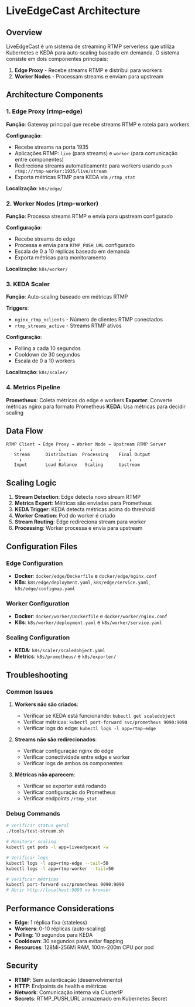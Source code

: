 # LiveEdgeCast Architecture

## Overview

LiveEdgeCast é um sistema de streaming RTMP serverless que utiliza Kubernetes e KEDA para auto-scaling baseado em demanda. O sistema consiste em dois componentes principais:

1. **Edge Proxy** - Recebe streams RTMP e distribui para workers
2. **Worker Nodes** - Processam streams e enviam para upstream

## Architecture Components

### 1. Edge Proxy (rtmp-edge)

**Função**: Gateway principal que recebe streams RTMP e roteia para workers

**Configuração**:
- Recebe streams na porta 1935
- Aplicações RTMP: `live` (para streams) e `worker` (para comunicação entre componentes)
- Redireciona streams automaticamente para workers usando `push rtmp://rtmp-worker:1935/live/stream`
- Exporta métricas RTMP para KEDA via `/rtmp_stat`

**Localização**: `k8s/edge/`

### 2. Worker Nodes (rtmp-worker)

**Função**: Processa streams RTMP e envia para upstream configurado

**Configuração**:
- Recebe streams do edge
- Processa e envia para `RTMP_PUSH_URL` configurado
- Escala de 0 a 10 réplicas baseado em demanda
- Exporta métricas para monitoramento

**Localização**: `k8s/worker/`

### 3. KEDA Scaler

**Função**: Auto-scaling baseado em métricas RTMP

**Triggers**:
- `nginx_rtmp_nclients` - Número de clientes RTMP conectados
- `rtmp_streams_active` - Streams RTMP ativos

**Configuração**:
- Polling a cada 10 segundos
- Cooldown de 30 segundos
- Escala de 0 a 10 workers

**Localização**: `k8s/scaler/`

### 4. Metrics Pipeline

**Prometheus**: Coleta métricas do edge e workers
**Exporter**: Converte métricas nginx para formato Prometheus
**KEDA**: Usa métricas para decidir scaling

## Data Flow

```
RTMP Client → Edge Proxy → Worker Node → Upstream RTMP Server
     ↓              ↓           ↓              ↓
   Stream      Distribution  Processing    Final Output
     ↓              ↓           ↓              ↓
   Input       Load Balance   Scaling      Upstream
```

## Scaling Logic

1. **Stream Detection**: Edge detecta novo stream RTMP
2. **Metrics Export**: Métricas são enviadas para Prometheus
3. **KEDA Trigger**: KEDA detecta métricas acima do threshold
4. **Worker Creation**: Pod do worker é criado
5. **Stream Routing**: Edge redireciona stream para worker
6. **Processing**: Worker processa e envia para upstream

## Configuration Files

### Edge Configuration
- **Docker**: `docker/edge/Dockerfile` e `docker/edge/nginx.conf`
- **K8s**: `k8s/edge/deployment.yaml`, `k8s/edge/service.yaml`, `k8s/edge/configmap.yaml`

### Worker Configuration
- **Docker**: `docker/worker/Dockerfile` e `docker/worker/nginx.conf`
- **K8s**: `k8s/worker/deployment.yaml` e `k8s/worker/service.yaml`

### Scaling Configuration
- **KEDA**: `k8s/scaler/scaledobject.yaml`
- **Metrics**: `k8s/prometheus/` e `k8s/exporter/`

## Troubleshooting

### Common Issues

1. **Workers não são criados**:
   - Verificar se KEDA está funcionando: `kubectl get scaledobject`
   - Verificar métricas: `kubectl port-forward svc/prometheus 9090:9090`
   - Verificar logs do edge: `kubectl logs -l app=rtmp-edge`

2. **Streams não são redirecionados**:
   - Verificar configuração nginx do edge
   - Verificar conectividade entre edge e worker
   - Verificar logs de ambos os componentes

3. **Métricas não aparecem**:
   - Verificar se exporter está rodando
   - Verificar configuração do Prometheus
   - Verificar endpoints `/rtmp_stat`

### Debug Commands

```bash
# Verificar status geral
./tools/test-stream.sh

# Monitorar scaling
kubectl get pods -l app=liveedgecast -w

# Verificar logs
kubectl logs -l app=rtmp-edge --tail=50
kubectl logs -l app=rtmp-worker --tail=50

# Verificar métricas
kubectl port-forward svc/prometheus 9090:9090
# Abrir http://localhost:9090 no browser
```

## Performance Considerations

- **Edge**: 1 réplica fixa (stateless)
- **Workers**: 0-10 réplicas (auto-scaling)
- **Polling**: 10 segundos para KEDA
- **Cooldown**: 30 segundos para evitar flapping
- **Resources**: 128Mi-256Mi RAM, 100m-200m CPU por pod

## Security

- **RTMP**: Sem autenticação (desenvolvimento)
- **HTTP**: Endpoints de health e métricas
- **Network**: Comunicação interna via ClusterIP
- **Secrets**: RTMP_PUSH_URL armazenado em Kubernetes Secret

